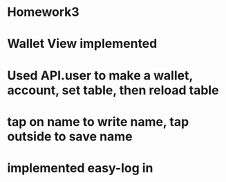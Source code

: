 # Homework3


# Wallet View implemented
# Used API.user to make a wallet, account, set table, then reload table
# tap on name to write name, tap outside to save name
# implemented easy-log in


